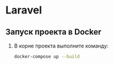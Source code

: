 # Laravel

## Запуск проекта в Docker

1. В корне проекта выполните команду:
   ```bash
   docker-compose up --build
